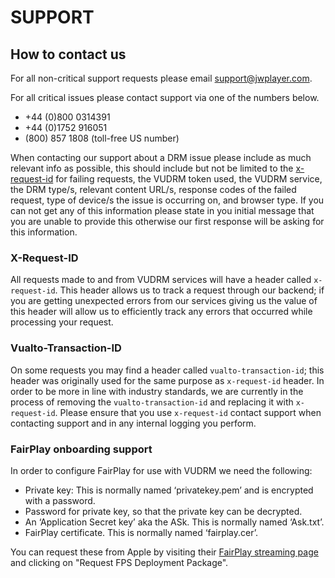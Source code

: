 # SUPPORT

## How to contact us 

For all non-critical support requests please email support@jwplayer.com. 

For all critical issues please contact support via one of the numbers below.

- +44 (0)800 0314391 
- +44 (0)1752 916051
- (800) 857 1808 (toll-free US number)

When contacting our support about a DRM issue please include as much relevant info as possible, this should include but not be limited to the [x-request-id](#x-request-id) for failing requests, the VUDRM token used, the VUDRM service, the DRM type/s, relevant content URL/s, response codes of the failed request, type of device/s the issue is occurring on, and browser type. If you can not get any of this information please state in you initial message that you are unable to provide this otherwise our first response will be asking for this information. 

### X-Request-ID

All requests made to and from VUDRM services will have a header called `x-request-id`. This header allows us to track a request through our backend; if you are getting unexpected errors from our services giving us the value of this header will allow us to efficiently track any errors that occurred while processing your request. 

### Vualto-Transaction-ID

On some requests you may find a header called `vualto-transaction-id`; this header was originally used for the same purpose as `x-request-id` header. In order to be more in line with industry standards, we are currently in the process of removing the `vualto-transaction-id` and replacing it with `x-request-id`. Please ensure that you use `x-request-id` contact support when contacting support and in any internal logging you perform.

### FairPlay onboarding support

In order to configure FairPlay for use with VUDRM we need the following:

- Private key: This is normally named ‘privatekey.pem’ and is encrypted with a password.
- Password for private key, so that the private key can be decrypted.
- An ‘Application Secret key’ aka the ASk. This is normally named ‘Ask.txt’.
- FairPlay certificate. This is normally named ‘fairplay.cer’.

You can request these from Apple by visiting their [FairPlay streaming page](https://developer.apple.com/streaming/fps/)
and clicking on "Request FPS Deployment Package".

